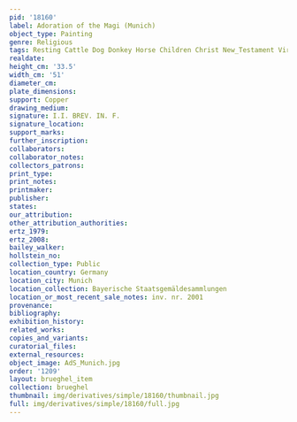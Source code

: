 ```yaml
---
pid: '18160'
label: Adoration of the Magi (Munich)
object_type: Painting
genre: Religious
tags: Resting Cattle Dog Donkey Horse Children Christ New_Testament Virgin_Mary
realdate: 
height_cm: '33.5'
width_cm: '51'
diameter_cm: 
plate_dimensions: 
support: Copper
drawing_medium: 
signature: I.I. BREV. IN. F.
signature_location: 
support_marks: 
further_inscription: 
collaborators: 
collaborator_notes: 
collectors_patrons: 
print_type: 
print_notes: 
printmaker: 
publisher: 
states: 
our_attribution: 
other_attribution_authorities: 
ertz_1979: 
ertz_2008: 
bailey_walker: 
hollstein_no: 
collection_type: Public
location_country: Germany
location_city: Munich
location_collection: Bayerische Staatsgemäldesammlungen
location_or_most_recent_sale_notes: inv. nr. 2001
provenance: 
bibliography: 
exhibition_history: 
related_works: 
copies_and_variants: 
curatorial_files: 
external_resources: 
object_image: AdS_Munich.jpg
order: '1209'
layout: brueghel_item
collection: brueghel
thumbnail: img/derivatives/simple/18160/thumbnail.jpg
full: img/derivatives/simple/18160/full.jpg
---
```

